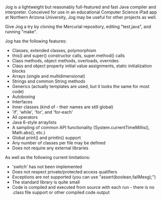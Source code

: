 Jog is a lightweight but reasonably full-featured and fast Java compiler and interpreter.  Conceived for use in an educational Computer Science iPad app at Northern Arizona University, Jog may be useful for other projects as well.

Give Jog a try by cloning the Mercurial repository, editing "test.java", and running "make".

Jog has the following features:
  * Classes, extended classes, polymorphism
  * this() and super() constructor calls, super.method() calls
  * Class methods, object methods, overloads, overrides
  * Class and object property initial value assignments, static initialization blocks
  * Arrays (single and multidimensional)
  * Strings and common String methods
  * Generics (actually templates are used, but it looks the same for most code)
  * Autoboxing
  * Interfaces
  * Inner classes (kind of - their names are still global)
  * 'if', 'while', 'for', and 'for-each'
  * All operators
  * Java 6-style arraylists
  * A sampling of common API functionality (System.currentTimeMillis(), Math.abs(), etc.)
  * Global print() and println() support
  * Any number of classes per file may be defined
  * Does not require any external libraries

As well as the following current limitations:
  * 'switch' has not been implemented
  * Does not respect private/protected access qualifiers
  * Exceptions are not supported (you can use "assert(boolean,failMesg);")
  * The standard library is quite small
  * Code is compiled and executed from source with each run - there is no .class file support or other compiled code output